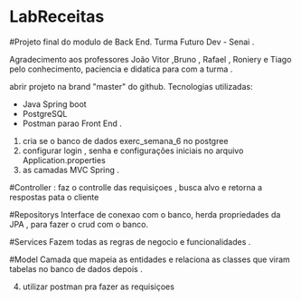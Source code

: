 # LabReceitas
#Projeto final do modulo de Back End.
Turma Futuro Dev - Senai .
 
Agradecimento aos professores João Vitor ,Bruno , Rafael , Roniery e Tiago pelo conhecimento, paciencia e didatica  para com a turma .
  
abrir projeto na brand "master" do github. 
Tecnologias utilizadas:
- Java Spring boot
- PostgreSQL
- Postman parao Front End .


1) cria se o banco de dados exerc_semana_6 no postgree
2) configurar login , senha e configurações iniciais no arquivo Application.properties
3) as camadas MVC Spring .

#Controller :
faz o controlle das requisiçoes , busca alvo e retorna a respostas pata o cliente 

#Repositorys
Interface de conexao com o banco, herda propriedades da JPA , para fazer o crud com o banco. 

#Services 
Fazem todas as regras de negocio e funcionalidades . 


#Model
Camada que mapeia as entidades e relaciona as classes que viram tabelas no banco de dados depois . 
  
4) utilizar postman pra fazer as requisiçoes 
		

